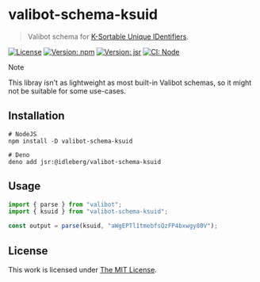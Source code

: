 # valibot-schema-ksuid

> Valibot schema for [K-Sortable Unique IDentifiers](https://github.com/segmentio/ksuid).

[![License](https://img.shields.io/github/license/idleberg/valibot-schemas?color=blue&style=for-the-badge)](https://github.com/idleberg/valibot-schemas/blob/main/LICENSE)
[![Version: npm](https://img.shields.io/npm/v/valibot-schema-ksuid?style=for-the-badge)](https://www.npmjs.org/package/valibot-schema-ksuid)
[![Version: jsr](https://img.shields.io/jsr/v/@idleberg/valibot-schema-ksuid?style=for-the-badge)](https://jsr.io/@idleberg/valibot-schema-ksuid)
[![CI: Node](https://img.shields.io/github/actions/workflow/status/idleberg/valibot-schemas/node.yml?logo=nodedotjs&logoColor=white&style=for-the-badge)](https://github.com/idleberg/valibot-schemas/actions/workflows/node.yml)

> [!NOTE]
> This libray isn't as lightweight as most built-in Valibot schemas, so it might not be suitable for some use-cases.

## Installation

```shell
# NodeJS
npm install -D valibot-schema-ksuid

# Deno
deno add jsr:@idleberg/valibot-schema-ksuid
```

## Usage

```javascript
import { parse } from "valibot";
import { ksuid } from "valibot-schema-ksuid";

const output = parse(ksuid, "aWgEPTl1tmebfsQzFP4bxwgy80V");
```

## License

This work is licensed under [The MIT License](LICENSE).
